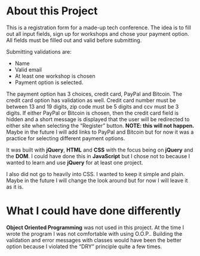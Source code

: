 # About this Project


This is a registration form for a made-up tech conference. The idea is to fill out all input fields, sign up for workshops and chose your payment option. All fields must be filled out and valid before submitting.

Submitting validations are:
*	Name 
*	Valid email
*	At least one workshop is chosen
*	Payment option is selected.

The payment option has 3 choices, credit card, PayPal and Bitcoin. The credit card option has validation as well. Credit card number must be between 13 and 19 digits, zip code must be 5 digits and ccv must be 3 digits. If either PayPal or Bitcoin is chosen, then the credit card field is hidden and a short message is displayed that the user will be redirected to either site when selecting the “Register” button. **NOTE: this will not happen.** Maybe in the future I will add links to PayPal and Bitcoin but for now it was a practice for selecting different payment options.

It was built with **jQuery**, **HTML** and **CSS** with the focus being on **jQuery** and the **DOM**.  I could have done this in **JavaScript** but I chose not to because I wanted to learn and use **jQuery** for at least one project.

I also did not go to heavily into CSS. I wanted to keep it simple and plain. Maybe in the future I will change the look around but for now I will leave it as it is.

# What I could have done differently

**Object Oriented Programming** was not used in this project. At the time I wrote the program I was not comfortable with using O.O.P..  Building the validation and error messages with classes would have been the better option because I violated the “DRY” principle quite a few times.  

